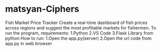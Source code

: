 # matsyan-Ciphers
Fish Market Price Tracker Create a real-time dashboard of fish prices across regions and suggest the most profitable markets for fishermen.
To run the program, 
  requirements:
  1.Python
  2.VS Code
  3.Flask Library from python
How to run:
1.Open the app.py(server)
2.Open the url code from app.py in web browser

